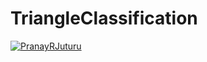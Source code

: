# TriangleClassification

[![PranayRJuturu](https://circleci.com/gh/PranayRJuturu/TriangleClassification.svg?style=svg)](https://app.circleci.com/pipelines/github/PranayRJuturu/TriangleClassification?branch=main&filter=all)
